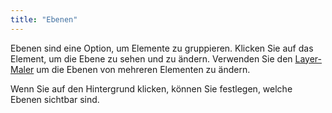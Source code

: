 ```yaml
---
title: "Ebenen"
---
```


Ebenen sind eine Option, um Elemente zu gruppieren. Klicken Sie auf das Element, um die Ebene zu sehen und zu ändern. Verwenden Sie den [Layer-Maler](painters/layer.md) um die Ebenen von mehreren Elementen zu ändern.

Wenn Sie auf den Hintergrund klicken, können Sie festlegen, welche Ebenen sichtbar sind.
